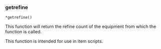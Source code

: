 ### getrefine
```
*getrefine()
```

This function will return the refine count of the equipment from which the
function is called.

This function is intended for use in item scripts.
